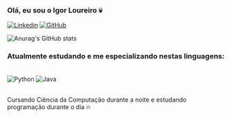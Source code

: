 ### Olá, eu sou o Igor Loureiro 💀

[![Linkedin](https://img.shields.io/badge/LinkedIn-0077B5?style=for-the-badge&logo=linkedin&logoColor=white)](https://www.linkedin.com/in/igor-loureiro-a2a584205/)
[![GitHub](https://img.shields.io/badge/GitHub-100000?style=for-the-badge&logo=github&logoColor=white)](https://github.com/IgorLoureiro)

![Anurag's GitHub stats](https://github-readme-stats.vercel.app/api?username=IgorLoureiro&show_icons=true&theme=synthwave)

### Atualmente estudando e me especializando nestas linguagens:

<div style="display: inline_block"><br/>
 <img align="center" alt="Python" src=https://img.shields.io/badge/Python-3776AB?style=for-the-badge&logo=python&logoColor=white />
 <img align="center" alt="Java" src=https://img.shields.io/badge/Java-ED8B00?style=for-the-badge&logo=openjdk&logoColor=white />
</div><br/>

Cursando Ciência da Computação durante a noite e estudando programação durante o dia 🔥

